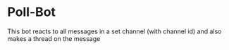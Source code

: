 # Poll-Bot
This bot reacts to all messages in a set channel (with channel id) and also makes a thread on the message
